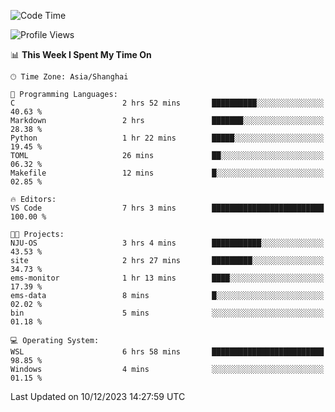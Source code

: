 <!--START_SECTION:waka-->
![Code Time](http://img.shields.io/badge/Code%20Time-1%2C430%20hrs%2026%20mins-blue)

![Profile Views](http://img.shields.io/badge/Profile%20Views-1-blue)

📊 **This Week I Spent My Time On** 

```text
🕑︎ Time Zone: Asia/Shanghai

💬 Programming Languages: 
C                        2 hrs 52 mins       ██████████░░░░░░░░░░░░░░░   40.63 % 
Markdown                 2 hrs               ███████░░░░░░░░░░░░░░░░░░   28.38 % 
Python                   1 hr 22 mins        █████░░░░░░░░░░░░░░░░░░░░   19.45 % 
TOML                     26 mins             ██░░░░░░░░░░░░░░░░░░░░░░░   06.32 % 
Makefile                 12 mins             █░░░░░░░░░░░░░░░░░░░░░░░░   02.85 % 

🔥 Editors: 
VS Code                  7 hrs 3 mins        █████████████████████████   100.00 % 

🐱‍💻 Projects: 
NJU-OS                   3 hrs 4 mins        ███████████░░░░░░░░░░░░░░   43.53 % 
site                     2 hrs 27 mins       █████████░░░░░░░░░░░░░░░░   34.73 % 
ems-monitor              1 hr 13 mins        ████░░░░░░░░░░░░░░░░░░░░░   17.39 % 
ems-data                 8 mins              █░░░░░░░░░░░░░░░░░░░░░░░░   02.02 % 
bin                      5 mins              ░░░░░░░░░░░░░░░░░░░░░░░░░   01.18 % 

💻 Operating System: 
WSL                      6 hrs 58 mins       █████████████████████████   98.85 % 
Windows                  4 mins              ░░░░░░░░░░░░░░░░░░░░░░░░░   01.15 % 
```


 Last Updated on 10/12/2023 14:27:59 UTC
<!--END_SECTION:waka-->